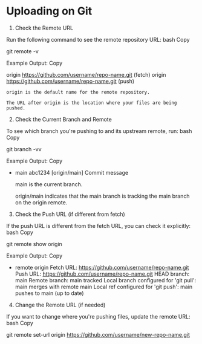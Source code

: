 # Uploading on Git

1. Check the Remote URL

Run the following command to see the remote repository URL:
bash
Copy

git remote -v

Example Output:
Copy

origin  https://github.com/username/repo-name.git (fetch)
origin  https://github.com/username/repo-name.git (push)

    origin is the default name for the remote repository.

    The URL after origin is the location where your files are being pushed.

2. Check the Current Branch and Remote

To see which branch you're pushing to and its upstream remote, run:
bash
Copy

git branch -vv

Example Output:
Copy

* main  abc1234 [origin/main] Commit message

    main is the current branch.

    origin/main indicates that the main branch is tracking the main branch on the origin remote.

3. Check the Push URL (if different from fetch)

If the push URL is different from the fetch URL, you can check it explicitly:
bash
Copy

git remote show origin

Example Output:
Copy

* remote origin
  Fetch URL: https://github.com/username/repo-name.git
  Push  URL: https://github.com/username/repo-name.git
  HEAD branch: main
  Remote branch:
    main tracked
  Local branch configured for 'git pull':
    main merges with remote main
  Local ref configured for 'git push':
    main pushes to main (up to date)

4. Change the Remote URL (if needed)

If you want to change where you're pushing files, update the remote URL:
bash
Copy

git remote set-url origin https://github.com/username/new-repo-name.git
